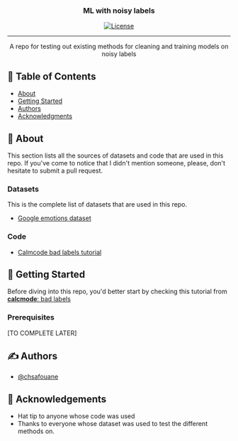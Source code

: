 <h3 align="center">ML with noisy labels</h3>

<div align="center">

[![License](https://img.shields.io/badge/license-MIT-blue.svg)](/LICENSE)

</div>

---

<p align="center"> A repo for testing out existing methods for cleaning and
training models on noisy labels
    <br> 
</p>

## 📝 Table of Contents

- [About](#about)
- [Getting Started](#getting_started)
- [Authors](#authors)
- [Acknowledgments](#acknowledgement)

## 🧐 About <a name = "about"></a>

This section lists all the sources of datasets and code that are used in this repo.
If you've come to notice that I didn't mention someone, please, don't hesitate to submit a pull request.

### Datasets

This is the complete list of datasets that are used in this repo.

- [Google emotions dataset](https://storage.googleapis.com/gresearch/goemotions/data/full_dataset/goemotions_1.csv)

### Code

- [Calmcode bad labels tutorial](https://calmcode.io/bad-labels/introduction.html)

## 🏁 Getting Started <a name = "getting_started"></a>

Before diving into this repo, you'd better start by checking this tutorial from [**calcmode**: bad labels](https://calmcode.io/bad-labels/introduction.html)

### Prerequisites

[TO COMPLETE LATER]


## ✍️ Authors <a name = "authors"></a>

- [@chsafouane](https://github.com/chsafouane)


## 🎉 Acknowledgements <a name = "acknowledgement"></a>

- Hat tip to anyone whose code was used
- Thanks to everyone whose dataset was used to test the different methods on.
